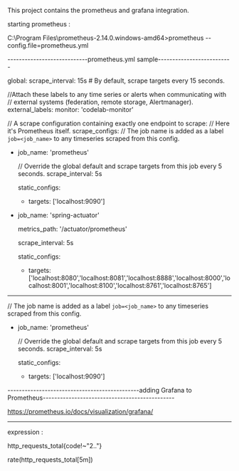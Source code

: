 This project contains the  prometheus and grafana integration.


starting prometheus :

C:\Program Files\prometheus-2.14.0.windows-amd64>prometheus --config.file=prometheus.yml

----------------------------prometheus.yml sample--------------------------


global:
  scrape_interval:     15s # By default, scrape targets every 15 seconds.

  //Attach these labels to any time series or alerts when communicating with
  // external systems (federation, remote storage, Alertmanager).
  external_labels:
    monitor: 'codelab-monitor'

// A scrape configuration containing exactly one endpoint to scrape:
// Here it's Prometheus itself.
scrape_configs:
  // The job name is added as a label `job=<job_name>` to any timeseries scraped from this config.
  - job_name: 'prometheus'

    // Override the global default and scrape targets from this job every 5 seconds.
    scrape_interval: 5s

    static_configs:
      - targets: ['localhost:9090']

  - job_name: 'spring-actuator'

    metrics_path: '/actuator/prometheus'

    scrape_interval: 5s

    static_configs:
      - targets: ['localhost:8080','localhost:8081','localhost:8888','localhost:8000','localhost:8001','localhost:8100','localhost:8761','localhost:8765']

-----------------------------

 // The job name is added as a label `job=<job_name>` to any timeseries scraped from this config.
  - job_name: 'prometheus'

    // Override the global default and scrape targets from this job every 5 seconds.
    scrape_interval: 5s

    static_configs:
      - targets: ['localhost:9090']

----------------------------------------------adding Grafana to Prometheus----------------------------------------------

https://prometheus.io/docs/visualization/grafana/

-------------------------------------------------------------------------

expression :

http_requests_total{code!~"2.."}

rate(http_requests_total[5m])

